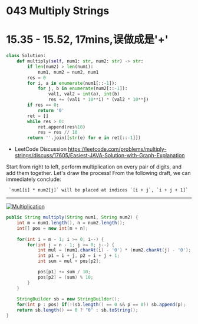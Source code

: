 # 043 Multiply Strings

# 15.35 - 15.52, 17mins,误做成是'+'
```python
class Solution:
    def multiply(self, num1: str, num2: str) -> str:
        if len(num2) > len(num1):
            num1, num2 = num2, num1 
        res = 0
        for i, a in enumerate(num1[::-1]):
            for j, b in enumerate(num2[::-1]):
                val1, val2 = int(a), int(b)
                res += (val1 * 10**i) * (val2 * 10**j)
        if res == 0:
            return '0'
        ret = []
        while res > 0:
            ret.append(res%10)
            res = res // 10
        return ''.join([str(e) for e in ret[::-1]])
```



* LeetCode Discussion
  https://leetcode.com/problems/multiply-strings/discuss/17605/Easiest-JAVA-Solution-with-Graph-Explanation

Start from right to left, perform multiplication on every pair of digits, and add them together. Let's draw the process! From the following draft, we can immediately conclude:

```
 `num1[i] * num2[j]` will be placed at indices `[i + j`, `i + j + 1]` 
```

------



[![Multiplication](https://drscdn.500px.org/photo/130178585/m%3D2048/300d71f784f679d5e70fadda8ad7d68f)](https://drscdn.500px.org/photo/130178585/m%3D2048/300d71f784f679d5e70fadda8ad7d68f)

```java
public String multiply(String num1, String num2) {
    int m = num1.length(), n = num2.length();
    int[] pos = new int[m + n];
   
    for(int i = m - 1; i >= 0; i--) {
        for(int j = n - 1; j >= 0; j--) {
            int mul = (num1.charAt(i) - '0') * (num2.charAt(j) - '0'); 
            int p1 = i + j, p2 = i + j + 1;
            int sum = mul + pos[p2];

            pos[p1] += sum / 10;
            pos[p2] = (sum) % 10;
        }
    }  
    
    StringBuilder sb = new StringBuilder();
    for(int p : pos) if(!(sb.length() == 0 && p == 0)) sb.append(p);
    return sb.length() == 0 ? "0" : sb.toString();
}
```